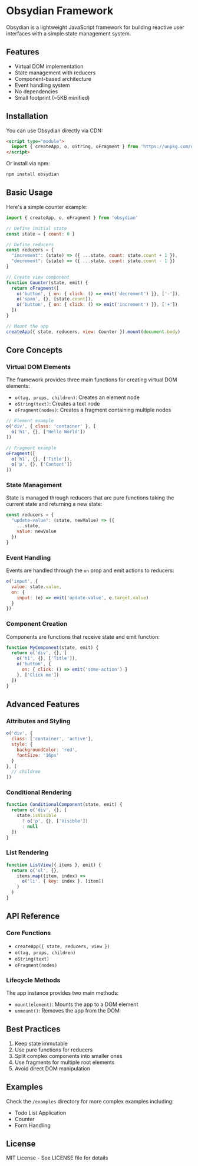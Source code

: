 # Obsydian Framework

Obsydian is a lightweight JavaScript framework for building reactive user interfaces with a simple state management system.

## Features

- Virtual DOM implementation
- State management with reducers
- Component-based architecture
- Event handling system
- No dependencies
- Small footprint (~5KB minified)

## Installation

You can use Obsydian directly via CDN:

```html
<script type="module">
  import { createApp, o, oString, oFragment } from 'https://unpkg.com/obsydian@2.0.1'
</script>
```

Or install via npm:

```bash
npm install obsydian
```

## Basic Usage

Here's a simple counter example:

```javascript
import { createApp, o, oFragment } from 'obsydian'

// Define initial state
const state = { count: 0 }

// Define reducers
const reducers = {
  "increment": (state) => ({ ...state, count: state.count + 1 }),
  "decrement": (state) => ({ ...state, count: state.count - 1 })
}

// Create view component
function Counter(state, emit) {
  return oFragment([
    o('button', { on: { click: () => emit('decrement') }}, ['-']),
    o('span', {}, [state.count]),
    o('button', { on: { click: () => emit('increment') }}, ['+'])
  ])
}

// Mount the app
createApp({ state, reducers, view: Counter }).mount(document.body)
```

## Core Concepts

### Virtual DOM Elements

The framework provides three main functions for creating virtual DOM elements:

- `o(tag, props, children)`: Creates an element node
- `oString(text)`: Creates a text node
- `oFragment(nodes)`: Creates a fragment containing multiple nodes

```javascript
// Element example
o('div', { class: 'container' }, [
  o('h1', {}, ['Hello World'])
])

// Fragment example
oFragment([
  o('h1', {}, ['Title']),
  o('p', {}, ['Content'])
])
```

### State Management

State is managed through reducers that are pure functions taking the current state and returning a new state:

```javascript
const reducers = {
  "update-value": (state, newValue) => ({
    ...state,
    value: newValue
  })
}
```

### Event Handling

Events are handled through the `on` prop and emit actions to reducers:

```javascript
o('input', {
  value: state.value,
  on: {
    input: (e) => emit('update-value', e.target.value)
  }
})
```

### Component Creation

Components are functions that receive state and emit function:

```javascript
function MyComponent(state, emit) {
  return o('div', {}, [
    o('h1', {}, ['Title']),
    o('button', {
      on: { click: () => emit('some-action') }
    }, ['Click me'])
  ])
}
```

## Advanced Features

### Attributes and Styling

```javascript
o('div', {
  class: ['container', 'active'],
  style: {
    backgroundColor: 'red',
    fontSize: '16px'
  }
}, [
  // children
])
```

### Conditional Rendering

```javascript
function ConditionalComponent(state, emit) {
  return o('div', {}, [
    state.isVisible 
      ? o('p', {}, ['Visible'])
      : null
  ])
}
```

### List Rendering

```javascript
function ListView({ items }, emit) {
  return o('ul', {}, 
    items.map((item, index) => 
      o('li', { key: index }, [item])
    )
  )
}
```

## API Reference

### Core Functions

- `createApp({ state, reducers, view })`
- `o(tag, props, children)`
- `oString(text)`
- `oFragment(nodes)`

### Lifecycle Methods

The app instance provides two main methods:

- `mount(element)`: Mounts the app to a DOM element
- `unmount()`: Removes the app from the DOM

## Best Practices

1. Keep state immutable
2. Use pure functions for reducers
3. Split complex components into smaller ones
4. Use fragments for multiple root elements
5. Avoid direct DOM manipulation

## Examples

Check the `/examples` directory for more complex examples including:
- Todo List Application
- Counter
- Form Handling

## License

MIT License - See LICENSE file for details